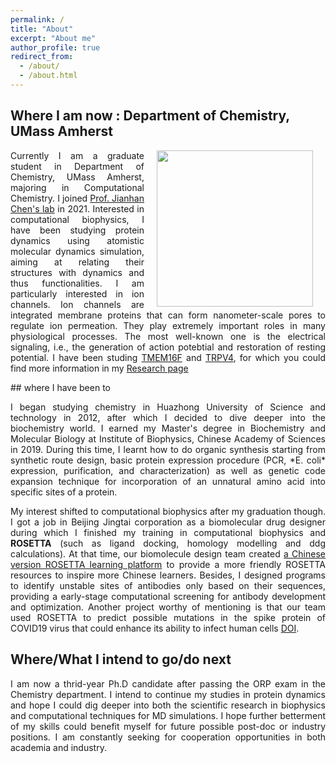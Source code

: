 ```yaml
---
permalink: /
title: "About"
excerpt: "About me"
author_profile: true
redirect_from: 
  - /about/
  - /about.html
---
```


## Where I am now : Department of Chemistry, UMass Amherst

<img align="right" src="/images/jianhuang_umass.jpg" width='250' hspace="20" /> 

<p align="justify">
Currently I am a graduate student in Department of Chemistry, UMass Amherst, majoring in Computational Chemistry. I joined <a href="https://www.chem.umass.edu/faculty/jianhan-chen">Prof. Jianhan Chen's lab</a> in 2021. Interested in computational biophysics, I have been studying protein dynamics using atomistic molecular dynamics simulation, aiming at relating their structures with dynamics and thus functionalities. 
I am particularly interested in ion channels. Ion channels are integrated membrane proteins that can form nanometer-scale pores to regulate ion permeation. They play extremely important roles in many physiological processes. The most well-known one is the electrical signaling, i.e., the generation of action potebtial and restoration of resting potential. I have been studing <a href="https://www.uniprot.org/uniprot/Q6P9J9">TMEM16F</a> and <a href="https://www.uniprot.org/uniprot/Q9HBA0">TRPV4</a>, for which you could find more information in my <a href="/research">Research page</a>
</p> 
<!--
<p align="right">
  <b>Jian at the peak of Holyoke Mountain</b>
</p> 
-->
## where I have been to

<p align="justify">
I began studying chemistry in Huazhong University of Science and technology in 2012, after which I decided to dive deeper into the biochemistry world. I earned my Master's degree in Biochemistry and Molecular Biology at Institute of Biophysics, Chinese Academy of Sciences in 2019. During this time, I learnt how to do organic synthesis starting from synthetic route design, basic protein expression procedure (PCR, *E. coli* expression, purification, and characterization) as well as genetic code expansion technique for incorporation of an unnatural amino acid into specific sites of a protein. 
</p>
<p align="justify">
My interest shifted to computational biophysics after my graduation though. I got a job in Beijing Jingtai corporation as a biomolecular drug designer during which I finished my training in computational biophysics and <b>ROSETTA</b> (such as ligand docking, homology modelling and ddg calculations). At that time, our biomolecule design team created <a href="https://github.com/guyujun/pyrosetta-basic">a Chinese version ROSETTA learning platform</a> to provide a more friendly ROSETTA resources to inspire more Chinese learners. Besides, I designed programs to identify unstable sites of antibodies only based on their sequences, providing a early-stage computational screening for antibody development and optimization. Another project worthy of mentioning is that our team used ROSETTA to predict possible mutations in the spike protein of COVID19 virus that could enhance its ability to infect human cells <a href="https://pubs.rsc.org/en/content/articlelanding/2021/RA/D1RA00426C">DOI</a>.
</p>

## Where/What I intend to go/do next

<p align="justify"> I am now a thrid-year Ph.D candidate after passing the ORP exam in the Chemistry department. I intend to continue my studies in protein dynamics and hope I could dig deeper into both the scientific research in biophysics and computational techniques for MD simulations. I hope further betterment of my skills could benefit myself for future possible post-doc or industry positions.
I am constantly seeking for cooperation opportunities in both academia and industry.
</p>

<!--
## Jian's Logo

<p align="middle"><em>The new full Moon rising from the sea surface</em></p >
<img align="right" src="/images/logo1.png" width='250' hspace="20" />
<br>
<p align="justify">
The whole logo consists of blue sky, the bright yellow moon and the sea tinged with light cyan. The rising moon stands for growing strength and new hope. Together with the sea and sky, it presents unprecedented tranquility, tenderness and warmness.
</p >
<br>
<br>
<p align="middle"><em>Logo based on initails</em></p >

<img align="right" src="/images/logo9.png" width='250' hspace="20" /> 
<br>

<p align="justify">
The logo is a combination of "J H", the initials of my name. I rendered the logo using Adobe illustrator. Umass maroon (Hex 881c1c) and black is used to color the letters.
</p >
<br>
<br>
-->
